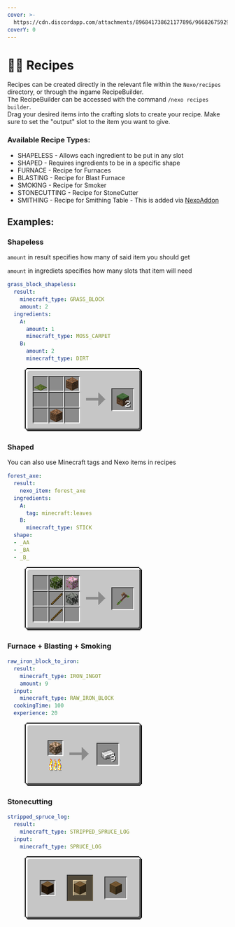 ```yaml
---
cover: >-
  https://cdn.discordapp.com/attachments/896841738621177896/966826759293136996/unknown.png
coverY: 0
---
```


# 🧑‍🍳 Recipes

Recipes can be created directly in the relevant file within the `Nexo/recipes` directory, or through the ingame RecipeBuilder.\
The RecipeBuilder can be accessed with the command `/nexo recipes builder`.\
Drag your desired items into the crafting slots to create your recipe. Make sure to set the "output" slot to the item you want to give.

### Available Recipe Types:

* SHAPELESS - Allows each ingredient to be put in any slot
* SHAPED - Requires ingredients to be in a specific shape
* FURNACE - Recipe for Furnaces
* BLASTING - Recipe for Blast Furnace
* SMOKING - Recipe for Smoker
* STONECUTTING - Recipe for StoneCutter
* SMITHING - Recipe for Smithing Table - This is added via [NexoAddon](https://nexoaddon.gitbook.io/docs/recipes/smithing-recipe)

## Examples:

### Shapeless

`amount` in result specifies how many of said item you should get

`amount` in ingrediets specifies how many slots that item will need

```yaml
grass_block_shapeless:
  result:
    minecraft_type: GRASS_BLOCK
    amount: 2
  ingredients:
    A:
      amount: 1
      minecraft_type: MOSS_CARPET
    B:
      amount: 2
      minecraft_type: DIRT
```

<div align="left"><figure><img src="../.gitbook/assets/shapeless.png" alt=""><figcaption></figcaption></figure></div>

### Shaped

You can also use Minecraft tags and Nexo items in recipes

```yaml
forest_axe:
  result:
    nexo_item: forest_axe
  ingredients:
    A:
      tag: minecraft:leaves
    B:
      minecraft_type: STICK
  shape:
  - _AA
  - _BA
  - _B_

```

<div align="left"><figure><img src="../.gitbook/assets/shaped.png" alt=""><figcaption></figcaption></figure></div>

### Furnace + Blasting + Smoking

```yaml
raw_iron_block_to_iron:
  result:
    minecraft_type: IRON_INGOT
    amount: 9
  input:
    minecraft_type: RAW_IRON_BLOCK
  cookingTime: 100
  experience: 20
```

<div align="left"><figure><img src="../.gitbook/assets/smelting.png" alt=""><figcaption></figcaption></figure></div>

### Stonecutting

```yaml
stripped_spruce_log:
  result:
    minecraft_type: STRIPPED_SPRUCE_LOG
  input:
    minecraft_type: SPRUCE_LOG
```

<div align="left"><figure><img src="../.gitbook/assets/stonecutting.png" alt=""><figcaption></figcaption></figure></div>
